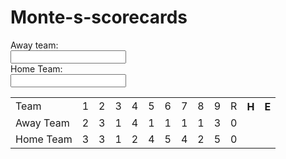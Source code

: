  # Monte-s-scorecards
<!doctype html>  
<html lang="en">
<form>
    Away team:<br/>
    <input type="text">
    <br/>
    Home Team:<br/>
    <input type="text">   
</form>   
 <table>
  <tr>  
   <td>Team</td>
   <td>1</td>
   <td>2</td>
   <td>3</td>
   <td>4</td>
   <td>5</td>
   <td>6</td>
   <td>7</td>
   <td>8</td>
   <td>9</td>
   <td>R</td>
   <th colspan="3">H</th>
   <th colspan="3">E</th>
  </tr>
   <tr>
   <td>Away Team</td>
   <td>2</td>
   <td>3</td>
   <td>1</td>
   <td>4</td>
   <td>1</td>
   <td>1</td>
   <td>1</td>
   <td>1</td>
   <td>3</td>
   <td>0</td>
   <td colspan="3"></td>
   <td colspan="3"></td>
   </tr>
     <tr>
   <td>Home Team</td>
   <td>3</td>
   <td>3</td>
   <td>1</td>
   <td>2</td>
   <td>4</td>
   <td>5</td>
   <td>4</td>
   <td>2</td>
   <td>5</td>
   <td>0</td>
   <td colspan="3"></td>
   <td colspan="3"></td>
   </tr>
 </table>
</html>

